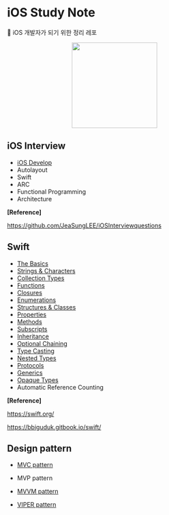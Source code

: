 # iOS Study Note

:apple: iOS 개발자가 되기 위한 정리 레포

<p align = "center">
  <img src="https://user-images.githubusercontent.com/22047374/125481970-3573dcb2-6e52-4669-a834-fd39846d1b5f.png" height="200px" width="200px">
</p>

## iOS Interview 

- [iOS Develop](./studyNote/Interview/iOS)
- Autolayout
- Swift
- ARC
- Functional Programming
- Architecture

**[Reference]**

https://github.com/JeaSungLEE/iOSInterviewquestions

## Swift

- [The Basics](./studyNote/Swift/TheBasics)
- [Strings & Characters](./studyNote/Swift/Strings&Characters)
- [Collection Types](./studyNote/Swift/CollectionTypes)
- [Functions](./studyNote/Swift/Functions)
- [Closures](./studyNote/Swift/Closures)
- [Enumerations](./studyNote/Swift/Enumerations)
- [Structures & Classes](./studyNote/Swift/Structures&Classes)
- [Properties](./studyNote/Swift/Properties)
- [Methods](./studyNote/Swift/Methods)
- [Subscripts](./studyNote/Swift/Subscripts)
- [Inheritance](./studyNote/Swift/Inheritance)
- [Optional Chaining](./studyNote/Swift/OptionalChaining)
- [Type Casting](./studyNote/Swift/TypeCasting)
- [Nested Types](./studyNote/Swift/NestedTypes)
- [Protocols](studyNote/Swift/Protocols)
- [Generics](studyNote/Swift/Generics)
- [Opaque Types](studyNote/Swift/OpaqueTypes)
- Automatic Reference Counting

**[Reference]**

https://swift.org/

https://bbiguduk.gitbook.io/swift/

## Design pattern

- [MVC pattern](./studyNote/DesignPattern/MVC)
- MVP pattern
- [MVVM pattern](./studyNote/DesignPattern/MVVM)

- [VIPER pattern](./studyNote/DesignPattern/VIPER)
